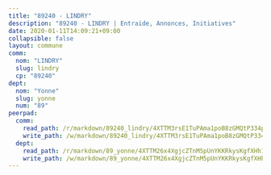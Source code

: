 ```yaml
---
title: "89240 - LINDRY"
description: "89240 - LINDRY | Entraide, Annonces, Initiatives"
date: 2020-01-11T14:09:21+09:00
collapsible: false
layout: commune
comm:
  nom: "LINDRY"
  slug: lindry
  cp: "89240"
dept:
  nom: "Yonne"
  slug: yonne
  num: "89"
peerpad:
  comm:
    read_path: /r/markdown/89240_lindry/4XTTM3rsE1TuPAma1poB8zGMQtP334ppNuZn2HxsKffMKxBfQ
    write_path: /w/markdown/89240_lindry/4XTTM3rsE1TuPAma1poB8zGMQtP334ppNuZn2HxsKffMKxBfQ-K3TgTqUkhu1zfwMNn92b4NUKHXboY23TDjJD1wq1tzAcm6a8TndGxD1Lcq5Z1wR2Y2hGFZGEi4QzDCBK7yCd5q75EbKyih7fUseEgWVycdCqg29pUydk69XYVP6jCWCWAyTaLLQi
  dept:
    read_path: /r/markdown/89_yonne/4XTTM26x4XgjcZTnM5pUnYKKRkysKgfXHh1wiigoPHqn9LDKB
    write_path: /w/markdown/89_yonne/4XTTM26x4XgjcZTnM5pUnYKKRkysKgfXHh1wiigoPHqn9LDKB-K3TgU4xaMVqzoRnPJNyddApuMoWvJyHL35bzooauYvdhG3MLg3ikjpoueq9BDtqVP4hJBQxpPxix2gohzXyST9tZPnEkyXpDMdHiAFpx7EU6e8WgvFk7NPsBQepM8o13bG9dyqq7
---
```


